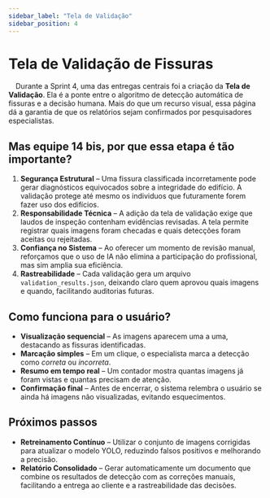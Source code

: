 ```yaml
---
sidebar_label: "Tela de Validação"
sidebar_position: 4
---
```


# Tela de Validação de Fissuras

&emsp;Durante a Sprint&nbsp;4, uma das entregas centrais foi a criação da **Tela de Validação**. Ela é a ponte entre o algoritmo de detecção automática de fissuras e a decisão humana. Mais do que um recurso visual, essa página dá a garantia de que os relatórios sejam confirmados por pesquisadores especialistas.

## Mas equipe 14 bis, por que essa etapa é tão importante?

1. **Segurança Estrutural** –&nbsp;Uma fissura classificada incorretamente pode gerar diagnósticos equivocados sobre a integridade do edifício. A validação protege até mesmo os individuos que futuramente forem fazer uso dos edifícios.
2. **Responsabilidade Técnica** –&nbsp;A adição da tela de validação exige que laudos de inspeção contenham evidências revisadas. A tela permite registrar quais imagens foram checadas e quais detecções foram aceitas ou rejeitadas.
3. **Confiança no Sistema** –&nbsp;Ao oferecer um momento de revisão manual, reforçamos que o uso de IA não elimina a participação do profissional, mas sim amplia sua eficiência.
4. **Rastreabilidade** –&nbsp;Cada validação gera um arquivo `validation_results.json`, deixando claro quem aprovou quais imagens e quando, facilitando auditorias futuras.

## Como funciona para o usuário?

* **Visualização sequencial** – As imagens aparecem uma a uma, destacando as fissuras identificadas.
* **Marcação simples** – Em um clique, o especialista marca a detecção como *correta* ou *incorreta*.
* **Resumo em tempo real** – Um contador mostra quantas imagens já foram vistas e quantas precisam de atenção.
* **Confirmação final** – Antes de encerrar, o sistema relembra o usuário se ainda há imagens não visualizadas, evitando esquecimentos.

## Próximos passos

* **Retreinamento Contínuo** – Utilizar o conjunto de imagens corrigidas para atualizar o modelo YOLO, reduzindo falsos positivos e melhorando a precisão.
* **Relatório Consolidado** – Gerar automaticamente um documento que combine os resultados de detecção com as correções manuais, facilitando a entrega ao cliente e a rastreabilidade das decisões. 
